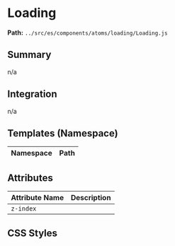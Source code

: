 # Loading

**Path:** `../src/es/components/atoms/loading/Loading.js`

## Summary

n/a

## Integration

n/a

## Templates (Namespace)

| Namespace | Path |
|------|------|

## Attributes

| Attribute Name | Description |
|----------------|-------------|
| `z-index` |  |

## CSS Styles

